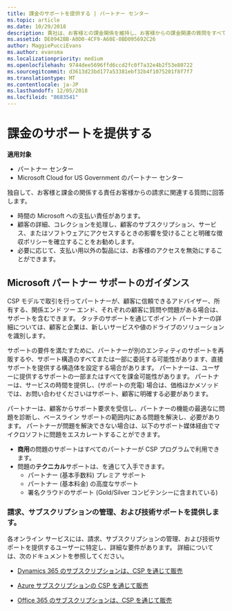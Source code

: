 ```yaml
---
title: 課金のサポートを提供する | パートナー センター
ms.topic: article
ms.date: 10/29/2018
description: 貴社は、お客様との課金関係を維持し、お客様からの課金関連の質問をすべてサポートします。
ms.assetid: DE0942BB-A0D0-4CF9-A60E-0BD095692C26
author: MaggiePucciEvans
ms.author: evansma
ms.localizationpriority: medium
ms.openlocfilehash: 9744dee5696ffd6ccd2fc0f7a32e4b2f53e80722
ms.sourcegitcommit: d3613d23bd177a53381ebf32b4f1075201f8f7f7
ms.translationtype: MT
ms.contentlocale: ja-JP
ms.lasthandoff: 12/05/2018
ms.locfileid: "8683541"
---
```

# <a name="provide-billing-support"></a>課金のサポートを提供する

**適用対象**

-  パートナー センター
-  Microsoft Cloud for US Government のパートナー センター


独自して、お客様と課金の関係する責任お客様からの請求に関連する質問に回答します。

-   時間の Microsoft への支払い責任があります。
-   顧客の詳細、コレクションを処理し、顧客のサブスクリプション、サービス、またはソフトウェアにアクセスするときの影響を受けることと明確な徴収ポリシーを確立することをお勧めします。
-   必要に応じて、支払い用以外の製品には、お客様のアクセスを無効にすることができます。

## <a name="microsoft-partner-support-guidance"></a>Microsoft パートナー サポートのガイダンス

CSP モデルで取引を行ってパートナーが、顧客に信頼できるアドバイザー、所有する、関係エンド ツー エンド、それぞれの顧客に質問や問題がある場合は、サポートを含むできます。 タッチのサポートを通じてポイント パートナーの詳細については、顧客と企業は、新しいサービスや値のドライブのソリューションを識別します。

サポートの要件を満たすために、パートナーが別のエンティティのサポートを再販するや、サポート構造のすべてまたは一部に委託する可能性があります、直接サポートを提供する構造体を設定する場合があります。  パートナーは、ユーザーに提供するサポートの一部またはすべてを課金可能性があります。 パートナーは、サービスの時間を提供し、(サポートの充電) 場合は、価格ほかメソッドでは、お問い合わせくださいはサポート、顧客に明確する必要があります。 

パートナーは、顧客からサポート要求を受信し、パートナーの機能の最適なに問題を診断し、ベースライン サポートの範囲内にある問題を解決し、必要があります。 パートナーが問題を解決できない場合は、以下のサポート媒体経由でマイクロソフトに問題をエスカレートすることができます。

- **商用**の問題のサポートはすべてのパートナーが CSP プログラムで利用できます。
-   問題の**テクニカル**サポートは、を通じて入手できます。
    -   パートナー (基本手数料) プレミア サポート
    -   パートナー (基本料金) の高度なサポート
    -   署名クラウドのサポート (Gold/Silver コンピテンシーに含まれている)

### <a name="providing-billing-subscription-management-and-technical-support"></a>請求、サブスクリプションの管理、および技術サポートを提供します。 

各オンライン サービスには、請求、サブスクリプションの管理、および技術サポートを提供するユーザーに特定し、詳細な要件があります。 詳細については、次のドキュメントを参照してください。

-   [Dynamics 365 のサブスクリプションは、CSP を通じて販売](https://www.microsoftpartnercommunity.com/t5/CSP/Microsoft-Partner-Support-Guidance/m-p/5262#M30)

-   [Azure サブスクリプションの CSP を通じて販売](https://www.microsoftpartnercommunity.com/t5/CSP/Microsoft-Partner-Support-Guidance/m-p/5263#M31)

-   [Office 365 のサブスクリプションは、CSP を通じて販売](https://www.microsoftpartnercommunity.com/t5/CSP/Microsoft-Partner-Support-Guidance/m-p/5264#M32)
 

